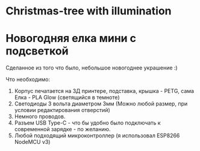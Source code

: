 # Christmas-tree with illumination
# Новогодняя елка мини с подсветкой

Сделанное из того что было, небольшое новогоднее украшение :)

Что необходимо:
1. Корпус печатается на 3Д принтере, подставка, крышка - PETG, сама Елка - PLA Glow (светящийся в темноте)
2. Светодиоды 3 вольта диаметром 3мм (Можно любой размер, при условии редактирования отверстий)
3. Немного проводов.
4. Разъем USB Type-C  - что бы удобно было подключать к современной зарядке - по желанию.
5. Любой подходящий микроконтроллер (я использовал ESP8266 NodeMCU v3)
 
